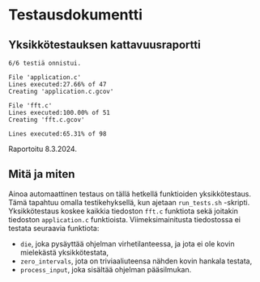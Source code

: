 Testausdokumentti
=================

Yksikkötestauksen kattavuusraportti
-----------------------------------

	6/6 testiä onnistui.
	
	File 'application.c'
	Lines executed:27.66% of 47
	Creating 'application.c.gcov'
	
	File 'fft.c'
	Lines executed:100.00% of 51
	Creating 'fft.c.gcov'
	
	Lines executed:65.31% of 98

Raportoitu 8.3.2024.

Mitä ja miten
-------------

Ainoa automaattinen testaus on tällä hetkellä funktioiden yksikkötestaus. Tämä
tapahtuu omalla testikehyksellä, kun ajetaan `run_tests.sh` -skripti.
Yksikkötestaus koskee kaikkia tiedoston `fft.c` funktiota sekä joitakin
tiedoston `application.c` funktioista. Viimeksimainitusta tiedostossa ei
testata seuraavia funktiota:

* `die`, joka pysäyttää ohjelman virhetilanteessa, ja jota ei ole kovin
  mielekästä yksikkötestata,
* `zero_intervals`, jota on triviaaliuteensa nähden kovin hankala testata,
* `process_input`, joka sisältää ohjelman pääsilmukan.
